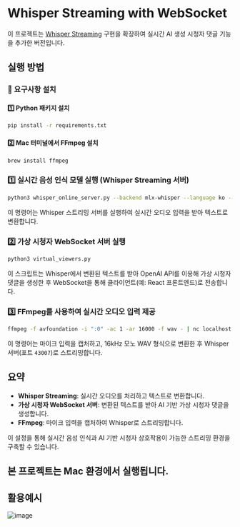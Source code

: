 # Whisper Streaming with WebSocket

이 프로젝트는 [Whisper Streaming](https://github.com/ufal/whisper_streaming) 구현을 확장하여 실시간 AI 생성 시청자 댓글 기능을 추가한 버전입니다.

## 실행 방법

### 📌 요구사항 설치
#### 1️⃣ **Python 패키지 설치**
```bash
pip install -r requirements.txt
```
#### 2️⃣ **Mac 터미널에서 FFmpeg 설치**
```bash
brew install ffmpeg
```

### 1️⃣ 실시간 음성 인식 모델 실행 (Whisper Streaming 서버)
```bash
python3 whisper_online_server.py --backend mlx-whisper --language ko --vac --model small
```
이 명령어는 Whisper 스트리밍 서버를 실행하여 실시간 오디오 입력을 받아 텍스트로 변환합니다.

### 2️⃣ 가상 시청자 WebSocket 서버 실행
```bash
python3 virtual_viewers.py
```
이 스크립트는 Whisper에서 변환된 텍스트를 받아 OpenAI API를 이용해 가상 시청자 댓글을 생성한 후 WebSocket을 통해 클라이언트(예: React 프론트엔드)로 전송합니다.

### 3️⃣ FFmpeg를 사용하여 실시간 오디오 입력 제공
```bash
ffmpeg -f avfoundation -i ":0" -ac 1 -ar 16000 -f wav - | nc localhost 43007
```
이 명령어는 마이크 입력을 캡처하고, 16kHz 모노 WAV 형식으로 변환한 후 Whisper 서버(포트 `43007`)로 스트리밍합니다.

## 요약

- **Whisper Streaming**: 실시간 오디오를 처리하고 텍스트로 변환합니다.
- **가상 시청자 WebSocket 서버**: 변환된 텍스트를 받아 AI 기반 가상 시청자 댓글을 생성합니다.
- **FFmpeg**: 마이크 입력을 캡처하여 Whisper로 스트리밍합니다.

이 설정을 통해 실시간 음성 인식과 AI 기반 시청자 상호작용이 가능한 스트리밍 환경을 구축할 수 있습니다.

##  본 프로젝트는 Mac 환경에서 실행됩니다.


## 활용예시

![image](https://github.com/user-attachments/assets/bd6e8f2c-1144-42e3-95dc-1b83ab1976de)


